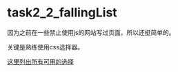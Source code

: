 # task2_2_fallingList

因为之前在一些禁止使用js的网站写过页面，所以还挺简单的。

关键是熟练使用css选择器。

[这里列出所有可用的选择](http://www.w3school.com.cn/cssref/css_selectors.asp)